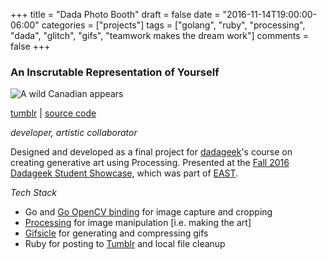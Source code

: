 +++
title = "Dada Photo Booth"
draft = false
date = "2016-11-14T19:00:00-06:00"
categories = ["projects"]
tags = ["golang", "ruby", "processing", "dada", "glitch", "gifs", "teamwork makes the dream work"]
comments = false
+++

### An Inscrutable Representation of Yourself

![A wild Canadian appears](img/glitch.gif)

[tumblr](http://dadaphotobooth.tumblr.com) | [source code](https://github.com/chrisbodhi/processing-class/tree/master/exhibit_00)

_developer, artistic collaborator_

Designed and developed as a final project for [dadageek](http://dadageek.com/)'s course on creating generative art using Processing. Presented at the [Fall 2016 Dadageek Student Showcase](https://www.eventbrite.com/e/dadageek-student-showcase-free-with-rsvp-tickets-28412124429), which was part of [EAST](http://east.bigmedium.org).

_Tech Stack_

- Go and [Go OpenCV binding](https://github.com/lazywei/go-opencv) for image capture and cropping
- [Processing](http://processing.org) for image manipulation [i.e. making the art]
- [Gifsicle](https://github.com/kohler/gifsicle) for generating and compressing gifs
- Ruby for posting to [Tumblr](http://dadaphotobooth.tumblr.com) and local file cleanup
